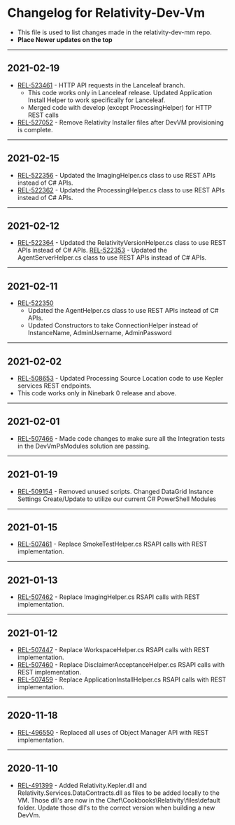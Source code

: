 # Changelog for Relativity-Dev-Vm

- This file is used to list changes made in the relativity-dev-mm repo.
- **Place Newer updates on the top**

-------------------------

## 2021-02-19

- [REL-523461](https://jira.kcura.com/browse/REL-523461) - HTTP API requests in the Lanceleaf branch.
    - This code works only in Lanceleaf release.  Updated Application Install Helper to work specifically for Lanceleaf.
	- Merged code with develop (except ProcessingHelper) for HTTP REST calls
- [REL-527052](https://jira.kcura.com/browse/REL-527052) - Remove Relativity Installer files after DevVM provisioning is complete.

-------------------------

## 2021-02-15
- [REL-522356](https://jira.kcura.com/browse/REL-522356) - Updated the ImagingHelper.cs class to use REST APIs instead of C# APIs.
- [REL-522362](https://jira.kcura.com/browse/REL-522362) - Updated the ProcessingHelper.cs class to use REST APIs instead of C# APIs.

-------------------------

## 2021-02-12
- [REL-522364](https://jira.kcura.com/browse/REL-522364) - Updated the RelativityVersionHelper.cs class to use REST APIs instead of C# APIs.
[REL-522353](https://jira.kcura.com/browse/REL-522353) - Updated the AgentServerHelper.cs class to use REST APIs instead of C# APIs.

-------------------------

## 2021-02-11

- [REL-522350](https://jira.kcura.com/browse/REL-522350) 
	- Updated the AgentHelper.cs class to use REST APIs instead of C# APIs.
	- Updated Constructors to take ConnectionHelper instead of InstanceName, AdminUsername, AdminPassword

-------------------------

## 2021-02-02

- [REL-508653](https://jira.kcura.com/browse/REL-508653) - Updated Processing Source Location code to use Kepler services REST endpoints.
- This code works only in Ninebark 0 release and above.

-------------------------

## 2021-02-01

- [REL-507466](https://jira.kcura.com/browse/REL-507466) - Made code changes to make sure all the Integration tests in  the DevVmPsModules solution are passing.

-------------------------

## 2021-01-19

- [REL-509154](https://jira.kcura.com/browse/REL-509154) - Removed unused scripts.  Changed DataGrid Instance Settings Create/Update to utilize our current C# PowerShell Modules

-------------------------

## 2021-01-15

- [REL-507461](https://jira.kcura.com/browse/REL-507461) - Replace SmokeTestHelper.cs RSAPI calls with REST implementation.

-------------------------

## 2021-01-13

- [REL-507462](https://jira.kcura.com/browse/REL-507462) - Replace ImagingHelper.cs RSAPI calls with REST implementation.

-------------------------

## 2021-01-12

- [REL-507447](https://jira.kcura.com/browse/REL-507447) - Replace WorkspaceHelper.cs RSAPI calls with REST implementation.
- [REL-507460](https://jira.kcura.com/browse/REL-507460) - Replace DisclaimerAcceptanceHelper.cs RSAPI calls with REST implementation.
- [REL-507459](https://jira.kcura.com/browse/REL-507459) - Replace ApplicationInstallHelper.cs RSAPI calls with REST implementation.

-------------------------

## 2020-11-18

- [REL-496550](https://jira.kcura.com/browse/REL-496550) - Replaced all uses of Object Manager API with REST implementation.

-------------------------

## 2020-11-10

- [REL-491399](https://jira.kcura.com/browse/REL-491399) - Added Relativity.Kepler.dll and Relativity.Services.DataContracts.dll as files to be added locally to the VM. Those dll's  are now in the Chef\Cookbooks\Relativity\files\default folder. Update those dll's to the correct version when building a new DevVm.
